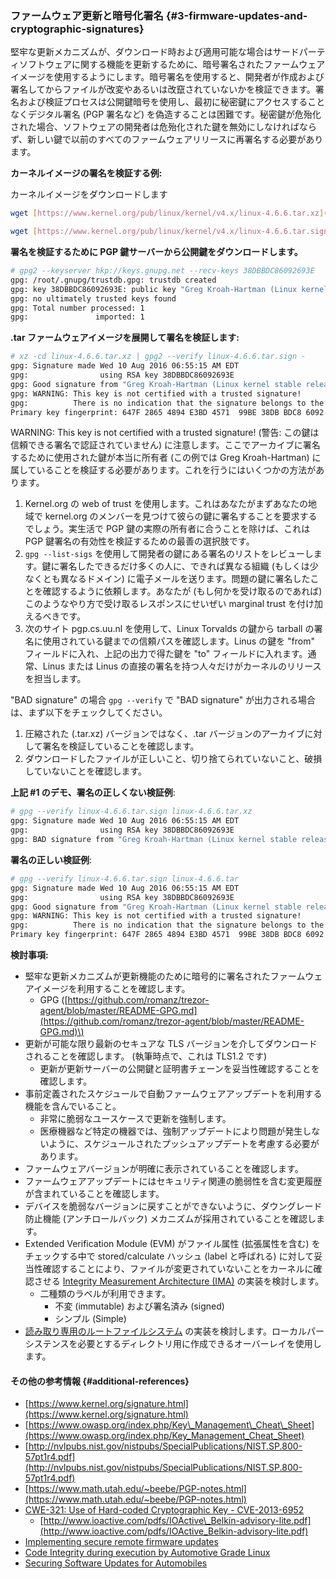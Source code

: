 ### ファームウェア更新と暗号化署名 {#3-firmware-updates-and-cryptographic-signatures}

堅牢な更新メカニズムが、ダウンロード時および適用可能な場合はサードパーティソフトウェアに関する機能を更新するために、暗号署名されたファームウェアイメージを使用するようにします。暗号署名を使用すると、開発者が作成および署名してからファイルが改変やあるいは改竄されていないかを検証できます。署名および検証プロセスは公開鍵暗号を使用し、最初に秘密鍵にアクセスすることなくデジタル署名 (PGP 署名など) を偽造することは困難です。秘密鍵が危殆化された場合、ソフトウェアの開発者は危殆化された鍵を無効にしなければならず、新しい鍵で以前のすべてのファームウェアリリースに再署名する必要があります。

**カーネルイメージの署名を検証する例:**

カーネルイメージをダウンロードします

```bash
wget [https://www.kernel.org/pub/linux/kernel/v4.x/linux-4.6.6.tar.xz](https://www.kernel.org/pub/linux/kernel/v4.x/linux-4.6.6.tar.xz)

wget [https://www.kernel.org/pub/linux/kernel/v4.x/linux-4.6.6.tar.sign](https://www.kernel.org/pub/linux/kernel/v4.x/linux-4.6.6.tar.sign)
```

**署名を検証するために PGP 鍵サーバーから公開鍵をダウンロードします。**

```bash
# gpg2 --keyserver hkp://keys.gnupg.net --recv-keys 38DBBDC86092693E
gpg: /root/.gnupg/trustdb.gpg: trustdb created
gpg: key 38DBBDC86092693E: public key "Greg Kroah-Hartman (Linux kernel stable release signing key) <greg@kroah.com>" imported
gpg: no ultimately trusted keys found
gpg: Total number processed: 1
gpg:               imported: 1
```

**.tar ファームウェアイメージを展開して署名を検証します:**

```bash
# xz -cd linux-4.6.6.tar.xz | gpg2 --verify linux-4.6.6.tar.sign -
gpg: Signature made Wed 10 Aug 2016 06:55:15 AM EDT
gpg:                using RSA key 38DBBDC86092693E
gpg: Good signature from "Greg Kroah-Hartman (Linux kernel stable release signing key) <greg@kroah.com>" [unknown]
gpg: WARNING: This key is not certified with a trusted signature!
gpg:          There is no indication that the signature belongs to the owner.
Primary key fingerprint: 647F 2865 4894 E3BD 4571  99BE 38DB BDC8 6092 693E
```

WARNING: This key is not certified with a trusted signature! (警告: この鍵は信頼できる署名で認証されていません) に注意します。ここでアーカイブに署名するために使用された鍵が本当に所有者 (この例では Greg Kroah-Hartman) に属していることを検証する必要があります。これを行うにはいくつかの方法があります。

1. Kernel.org の web of trust を使用します。これはあなたがまずあなたの地域で kernel.org のメンバーを見つけて彼らの鍵に署名することを要求するでしょう。実生活で PGP 鍵の実際の所有者に合うことを除けば、これは PGP 鍵署名の有効性を検証するための最善の選択肢です。
2. `gpg --list-sigs` を使用して開発者の鍵にある署名のリストをレビューします。鍵に署名したできるだけ多くの人に、できれば異なる組織 (もしくは少なくとも異なるドメイン) に電子メールを送ります。問題の鍵に署名したことを確認するように依頼します。あなたが (もし何かを受け取るのであれば) このようなやり方で受け取るレスポンスにせいぜい marginal trust を付け加えるべきです。
3. 次のサイト pgp.cs.uu.nl を使用して、Linux Torvalds の鍵から tarball の署名に使用されている鍵までの信頼パスを確認します。Linus の鍵を "from" フィールドに入れ、上記の出力で得た鍵を "to" フィールドに入れます。通常、Linus または Linus の直接の署名を持つ人々だけがカーネルのリリースを担当します。

"BAD signature" の場合
`gpg --verify` で "BAD signature" が出力される場合は、まず以下をチェックしてください。

1. 圧縮された (.tar.xz) バージョンではなく、.tar バージョンのアーカイブに対して署名を検証していることを確認します。
2. ダウンロードしたファイルが正しいこと、切り捨てられていないこと、破損していないことを確認します。

**上記 #1 のデモ、署名の正しくない検証例**:

```bash
# gpg --verify linux-4.6.6.tar.sign linux-4.6.6.tar.xz 
gpg: Signature made Wed 10 Aug 2016 06:55:15 AM EDT
gpg:                using RSA key 38DBBDC86092693E
gpg: BAD signature from "Greg Kroah-Hartman (Linux kernel stable release signing key) <greg@kroah.com>" [unknown]
```

**署名の正しい検証例**:

```bash
# gpg --verify linux-4.6.6.tar.sign linux-4.6.6.tar
gpg: Signature made Wed 10 Aug 2016 06:55:15 AM EDT
gpg:                using RSA key 38DBBDC86092693E
gpg: Good signature from "Greg Kroah-Hartman (Linux kernel stable release signing key) <greg@kroah.com>" [unknown]
gpg: WARNING: This key is not certified with a trusted signature!
gpg:          There is no indication that the signature belongs to the owner.
Primary key fingerprint: 647F 2865 4894 E3BD 4571  99BE 38DB BDC8 6092 693E
```

**検討事項:**

* 堅牢な更新メカニズムが更新機能のために暗号的に署名されたファームウェアイメージを利用することを確認します。
  * GPG \([https://github.com/romanz/trezor-agent/blob/master/README-GPG.md](https://github.com/romanz/trezor-agent/blob/master/README-GPG.md)\)
* 更新が可能な限り最新のセキュアな TLS バージョンを介してダウンロードされることを確認します。 (執筆時点で、これは TLS1.2 です) 
  * 更新が更新サーバーの公開鍵と証明書チェーンを妥当性確認することを確認します。
* 事前定義されたスケジュールで自動ファームウェアアップデートを利用する機能を含んでいること。
  * 非常に脆弱なユースケースで更新を強制します。
  * 医療機器など特定の機器では、強制アップデートにより問題が発生しないように、スケジュールされたプッシュアップデートを考慮する必要があります。
* ファームウェアバージョンが明確に表示されていることを確認します。
* ファームウェアアップデートにはセキュリティ関連の脆弱性を含む変更履歴が含まれていることを確認します。
* デバイスを脆弱なバージョンに戻すことができないように、ダウングレード防止機能 (アンチロールバック) メカニズムが採用されていることを確認します。
* Extended Verification Module (EVM) がファイル属性 (拡張属性を含む) をチェックする中で stored/calculate ハッシュ (label と呼ばれる) に対して妥当性確認することにより、ファイルが変更されていないことをカーネルに確認させる [Integrity Measurement Architecture (IMA)](https://sourceforge.net/p/linux-ima/wiki/Home/) の実装を検討します。
  * 二種類のラベルが利用できます。
    * 不変 (immutable) および署名済み (signed)
    * シンプル (Simple)
* [読み取り専用のルートファイルシステム](http://docs.automotivelinux.org/docs/architecture/en/dev/reference/security/05-security-concepts.html#read-only-root-file-system) の実装を検討します。ローカルパーシステンスを必要とするディレクトリ用に作成できるオーバーレイを使用します。

#### その他の参考情報 {#additional-references}

* [https://www.kernel.org/signature.html](https://www.kernel.org/signature.html)
* [https://www.owasp.org/index.php/Key\_Management\_Cheat\_Sheet](https://www.owasp.org/index.php/Key_Management_Cheat_Sheet)
* [http://nvlpubs.nist.gov/nistpubs/SpecialPublications/NIST.SP.800-57pt1r4.pdf](http://nvlpubs.nist.gov/nistpubs/SpecialPublications/NIST.SP.800-57pt1r4.pdf)
* [https://www.math.utah.edu/~beebe/PGP-notes.html](https://www.math.utah.edu/~beebe/PGP-notes.html)
* [CWE-321: Use of Hard-coded Cryptographic Key - CVE-2013-6952](https://web.nvd.nist.gov/view/vuln/detail?vulnId=CVE-2013-6952)
  * [http://www.ioactive.com/pdfs/IOActive\_Belkin-advisory-lite.pdf](http://www.ioactive.com/pdfs/IOActive_Belkin-advisory-lite.pdf)
* [Implementing secure remote firmware updates](https://www.allegrosoft.com/wp-content/uploads/Secure-Firmware-Updates-Paper.pdf)
* [Code Integrity during execution by Automotive Grade Linux](http://docs.automotivelinux.org/docs/architecture/en/dev/reference/security/05-security-concepts.html#code-integrity-during-execution)
* [Securing Software Updates for Automobiles](https://uptane.github.io/)
